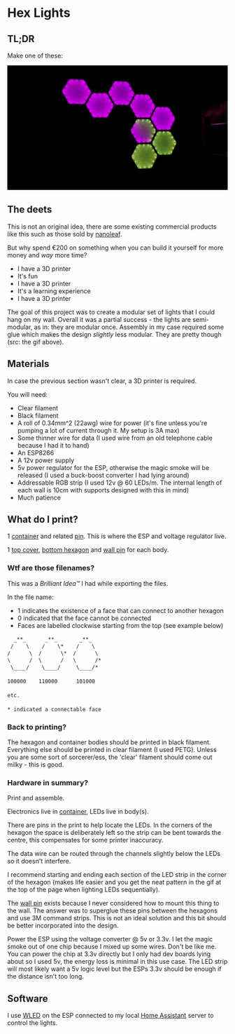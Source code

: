 # Hex Lights

## TL;DR 

Make one of these:

![tldr](media/hex.gif)

## The deets

This is not an original idea, there are some existing commercial products like this such as those sold by [nanoleaf](https://nanoleaf.me). 

But why spend €200 on something when you can build it yourself for more money and _way_ more time?

- I have a 3D printer
- It's fun
- I have a 3D printer
- It's a learning experience
- I have a 3D printer

The goal of this project was to create a modular set of lights that I could hang on my wall. Overall it was a partial success - the lights are semi-modular, as in: they are modular once. Assembly in my case required some glue which makes the design _slightly_ less modular. They are pretty though (src: the gif above).

## Materials

In case the previous section wasn't clear, a 3D printer is required.

You will need: 

- Clear filament
- Black filament 
- A roll of 0.34mm^2 (22awg) wire for power (it's fine unless you're pumping a lot of current through it. My setup is 3A max)
- Some thinner wire for data (I used wire from an old telephone cable because I had it to hand)
- An ESP8266
- A 12v power supply 
- 5v power regulator for the ESP, otherwise the magic smoke will be released (I used a buck-boost converter I had lying around)
- Addressable RGB strip (I used 12v @ 60 LEDs/m. The internal length of each wall is 10cm with supports designed with this in mind)
- Much patience

## What do I print?

1 [container](stls/cont.stl) and related [pin](stls/cont_pin.stl). This is where the ESP and voltage regulator live.

1 [top cover](stls/common_top.stl), [bottom hexagon](stls/common_bottom.stl) and [wall pin](stls/wall%20pin.stl) for each body.

### Wtf are those filenames?

This was a _Brilliant Idea™_ I had while exporting the files.

In the file name:

- 1 indicates the existence of a face that can connect to another hexagon
- 0 indicated that the face cannot be connected
- Faces are labelled clockwise starting from the top (see example below)

```
  _**_      _**_       _**_
 /    \    /    \*    /    \
/      \  /      \*  /      \
\      /  \      /   \      /*
 \____/    \____/     \____/*

100000    110000      101000

etc.

* indicated a connectable face
```

### Back to printing?

The hexagon and container bodies should be printed in black filament. Everything else should be printed in clear filament (I used PETG). Unless you are some sort of sorcerer/ess, the 'clear' filament should come out milky - this is good.

### Hardware in summary?

Print and assemble. 

Electronics live in [container](stls/cont.stl), LEDs live in body(s).

There are pins in the print to help locate the LEDs. In the corners of the hexagon the space is deliberately left so the strip can be bent towards the centre, this compensates for some printer inaccuracy.

The data wire can be routed through the channels slightly below the LEDs so it doesn't interfere.

I recommend starting and ending each section of the LED strip in the corner of the hexagon (makes life easier and you get the neat pattern in the gif at the top of the page when lighting LEDs sequentially).

The [wall pin](stls/wall%20pin.stl) exists because I never considered how to mount this thing to the wall. The answer was to superglue these pins between the hexagons and use 3M command strips. This is not an ideal solution and this bit should be better incorporated into the design.

Power the ESP using the voltage converter @ 5v or 3.3v. I let the magic smoke out of one chip because I mixed up some wires. Don't be like me. You can power the chip at 3.3v directly but I only had dev boards lying about so I used 5v, the energy loss is minimal in this use case. The LED strip will most likely want a 5v logic level but the ESPs 3.3v should be enough if the distance isn't too long.

## Software

I use [WLED](https://github.com/Aircoookie/WLED) on the ESP connected to my local [Home Assistant](https://www.home-assistant.io/) server to control the lights.
